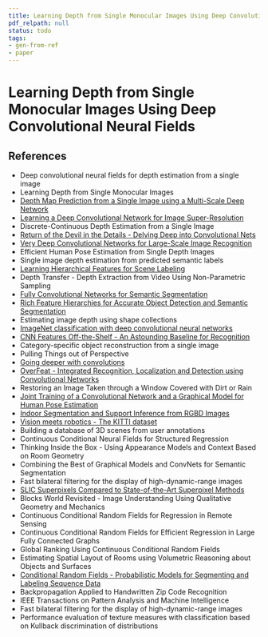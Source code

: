 ```yaml
---
title: Learning Depth from Single Monocular Images Using Deep Convolutional Neural Fields
pdf_relpath: null
status: todo
tags:
- gen-from-ref
- paper
---
```


# Learning Depth from Single Monocular Images Using Deep Convolutional Neural Fields

## References

- Deep convolutional neural fields for depth estimation from a single image
- Learning Depth from Single Monocular Images
- [Depth Map Prediction from a Single Image using a Multi-Scale Deep Network](./depth-map-prediction-from-a-single-image-using-a-multi-scale-deep-network.md)
- [Learning a Deep Convolutional Network for Image Super-Resolution](./learning-a-deep-convolutional-network-for-image-super-resolution.md)
- Discrete-Continuous Depth Estimation from a Single Image
- [Return of the Devil in the Details - Delving Deep into Convolutional Nets](./return-of-the-devil-in-the-details-delving-deep-into-convolutional-nets.md)
- [Very Deep Convolutional Networks for Large-Scale Image Recognition](./very-deep-convolutional-networks-for-large-scale-image-recognition.md)
- Efficient Human Pose Estimation from Single Depth Images
- Single image depth estimation from predicted semantic labels
- [Learning Hierarchical Features for Scene Labeling](./learning-hierarchical-features-for-scene-labeling.md)
- Depth Transfer - Depth Extraction from Video Using Non-Parametric Sampling
- [Fully Convolutional Networks for Semantic Segmentation](./fully-convolutional-networks-for-semantic-segmentation.md)
- [Rich Feature Hierarchies for Accurate Object Detection and Semantic Segmentation](./rich-feature-hierarchies-for-accurate-object-detection-and-semantic-segmentation.md)
- Estimating image depth using shape collections
- [ImageNet classification with deep convolutional neural networks](./imagenet-classification-with-deep-convolutional-neural-networks.md)
- [CNN Features Off-the-Shelf - An Astounding Baseline for Recognition](./cnn-features-off-the-shelf-an-astounding-baseline-for-recognition.md)
- Category-specific object reconstruction from a single image
- Pulling Things out of Perspective
- [Going deeper with convolutions](./going-deeper-with-convolutions.md)
- [OverFeat - Integrated Recognition, Localization and Detection using Convolutional Networks](./overfeat-integrated-recognition-localization-and-detection-using-convolutional-networks.md)
- Restoring an Image Taken through a Window Covered with Dirt or Rain
- [Joint Training of a Convolutional Network and a Graphical Model for Human Pose Estimation](./joint-training-of-a-convolutional-network-and-a-graphical-model-for-human-pose-estimation.md)
- [Indoor Segmentation and Support Inference from RGBD Images](./indoor-segmentation-and-support-inference-from-rgbd-images.md)
- [Vision meets robotics - The KITTI dataset](./vision-meets-robotics-the-kitti-dataset.md)
- Building a database of 3D scenes from user annotations
- Continuous Conditional Neural Fields for Structured Regression
- Thinking Inside the Box - Using Appearance Models and Context Based on Room Geometry
- Combining the Best of Graphical Models and ConvNets for Semantic Segmentation
- Fast bilateral filtering for the display of high-dynamic-range images
- [SLIC Superpixels Compared to State-of-the-Art Superpixel Methods](./slic-superpixels-compared-to-state-of-the-art-superpixel-methods.md)
- Blocks World Revisited - Image Understanding Using Qualitative Geometry and Mechanics
- Continuous Conditional Random Fields for Regression in Remote Sensing
- Continuous Conditional Random Fields for Efficient Regression in Large Fully Connected Graphs
- Global Ranking Using Continuous Conditional Random Fields
- Estimating Spatial Layout of Rooms using Volumetric Reasoning about Objects and Surfaces
- [Conditional Random Fields - Probabilistic Models for Segmenting and Labeling Sequence Data](./conditional-random-fields-probabilistic-models-for-segmenting-and-labeling-sequence-data.md)
- Backpropagation Applied to Handwritten Zip Code Recognition
- IEEE Transactions on Pattern Analysis and Machine Intelligence
- Fast bilateral filtering for the display of high-dynamic-range images
- Performance evaluation of texture measures with classification based on Kullback discrimination of distributions
